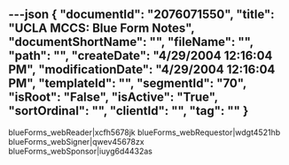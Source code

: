 ---json
{
  "documentId": "2076071550",
  "title": "UCLA MCCS: Blue Form Notes",
  "documentShortName": "",
  "fileName": "",
  "path": "",
  "createDate": "4/29/2004 12:16:04 PM",
  "modificationDate": "4/29/2004 12:16:04 PM",
  "templateId": "",
  "segmentId": "70",
  "isRoot": "False",
  "isActive": "True",
  "sortOrdinal": "",
  "clientId": "",
  "tag": ""
}
---

blueForms_webReader|xcfh5678jk
blueForms_webRequestor|wdgt4521hb
blueForms_webSigner|qwev45678zx
blueForms_webSponsor|iuyg6d4432as

